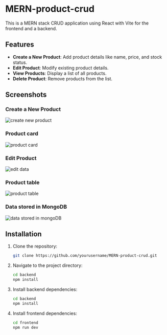 # MERN-product-crud

This is a MERN stack CRUD application using React with Vite for the frontend and a backend.

## Features

- **Create a New Product**: Add product details like name, price, and stock status.
- **Edit Product**: Modify existing product details.
- **View Products**: Display a list of all products.
- **Delete Product**: Remove products from the list.

## Screenshots

### Create a New Product
![create new product](https://github.com/user-attachments/assets/bd652884-23c9-412f-a8e3-80a9f69ce482)

### Product card
![product card](https://github.com/user-attachments/assets/845587ff-1871-4463-a27f-ca8f40f3add2)

### Edit Product
![edit data](https://github.com/user-attachments/assets/a1f2d7de-9828-4f22-8921-b33b25fb9458)

### Product table
![product table](https://github.com/user-attachments/assets/ef0e1505-e103-44c7-8844-2cf9b47c4cfa)

### Data stored in MongoDB
![data stored in mongoDB](https://github.com/user-attachments/assets/a03399c5-97eb-431a-b6c6-4f4f59eb72ae)

## Installation

1. Clone the repository:
   ```bash
   git clone https://github.com/yourusername/MERN-product-crud.git
   
2. Navigate to the project directory:
   ```bash
   cd backend
   npm install

4. Install backend dependencies:
   ```bash
   cd backend
   npm install

6. Install frontend dependencies:
   ```bash
   cd frontend
   npm run dev
